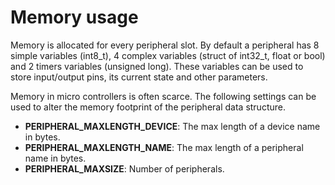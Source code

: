 # Memory usage
Memory is allocated for every peripheral slot. By default a peripheral has 8
simple variables (int8_t), 4 complex variables (struct of int32_t, float or
bool) and 2 timers variables (unsigned long). These variables can be used to
store input/output pins, its current state and other parameters.

Memory in micro controllers is often scarce. The following settings can be used
to alter the memory footprint of the peripheral data structure.

* **PERIPHERAL_MAXLENGTH_DEVICE**: The max length of a device name in bytes.
* **PERIPHERAL_MAXLENGTH_NAME**: The max length of a peripheral name in bytes.
* **PERIPHERAL_MAXSIZE**: Number of peripherals.

